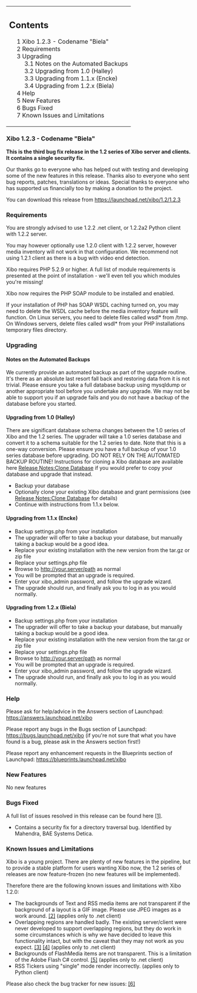 <!--toc=getting_started-->
<table id="toc" class="toc"><tr><td><div id="toctitle"><h2>Contents</h2></div>
<ul>
<li class="toclevel-1 tocsection-1"><a href="#Xibo_1.2.3_-_Codename_.22Biela.22"><span class="tocnumber">1</span> <span class="toctext">Xibo 1.2.3 - Codename "Biela"</a></li>
<li class="toclevel-1 tocsection-2"><a href="#Requirements"><span class="tocnumber">2</span> <span class="toctext">Requirements</span></a></li>
<li class="toclevel-1 tocsection-3"><a href="#Upgrading"><span class="tocnumber">3</span> <span class="toctext">Upgrading</span></a>
<ul>
<li class="toclevel-2 tocsection-4"><a href="#Notes_on_the_Automated_Backups"><span class="tocnumber">3.1</span> <span class="toctext">Notes on the Automated Backups</span></a></li>
<li class="toclevel-2 tocsection-5"><a href="#Upgrading_from_1.0_.28Halley.29"><span class="tocnumber">3.2</span> <span class="toctext">Upgrading from 1.0 (Halley)</span></a></li>
<li class="toclevel-2 tocsection-6"><a href="#Upgrading_from_1.1.x_.28Encke.29"><span class="tocnumber">3.3</span> <span class="toctext">Upgrading from 1.1.x (Encke)</span></a></li>
<li class="toclevel-2 tocsection-7"><a href="#Upgrading_from_1.2.x_.28Biela.29"><span class="tocnumber">3.4</span> <span class="toctext">Upgrading from 1.2.x (Biela)</span></a></li>
</ul>
</li>
<li class="toclevel-1 tocsection-8"><a href="#Help"><span class="tocnumber">4</span> <span class="toctext">Help</span></a></li>
<li class="toclevel-1 tocsection-9"><a href="#New_Features"><span class="tocnumber">5</span> <span class="toctext">New Features</span></a></li>
<li class="toclevel-1 tocsection-10"><a href="#Bugs_Fixed"><span class="tocnumber">6</span> <span class="toctext">Bugs Fixed</span></a></li>
<li class="toclevel-1 tocsection-11"><a href="#Known_Issues_and_Limitations"><span class="tocnumber">7</span> <span class="toctext">Known Issues and Limitations</span></a></li>
</ul>
</td></tr></table>
<h3> <span class="mw-headline" id="Xibo_1.2.3_-_Codename_.22Biela.22">Xibo 1.2.3 - Codename "Biela"</h3>
<p><b>This is the third bug fix release in the 1.2 series of Xibo server and clients. It contains a single security fix.</b>
</p><p>Our thanks go to everyone who has helped out with testing and developing some of the new features in this release. Thanks also to everyone who sent bug reports, patches, translations or ideas. Special thanks to everyone who has supported us financially too by making a donation to the project.
</p><p>You can download this release from <a rel="nofollow" class="external free" href="https://launchpad.net/xibo/1.2/1.2.3">https://launchpad.net/xibo/1.2/1.2.3</a>
</p>
<h3> <span class="mw-headline" id="Requirements"> Requirements </span></h3>
<p>You are strongly advised to use 1.2.2 .net client, or 1.2.2a2 Python client with 1.2.2 server.
</p><p>You may however optionally use 1.2.0 client with 1.2.2 server, however media inventory will not work in that configuration. We recommend not using 1.2.1 client as there is a bug with video end detection.
</p><p>Xibo requires PHP 5.2.9 or higher. A full list of module requirements is presented at the point of installation - we'll even tell you which modules you're missing!
</p><p>Xibo now requires the PHP SOAP module to be installed and enabled.
</p><p>If your installation of PHP has SOAP WSDL caching turned on, you may need to delete the WSDL cache before the media inventory feature will function. On Linux servers, you need to delete files called wsdl* from /tmp. On Windows servers, delete files called wsdl* from your PHP installations temporary files directory.
</p>
<h3> <span class="mw-headline" id="Upgrading"> Upgrading </span></h3>
<h4> <span class="mw-headline" id="Notes_on_the_Automated_Backups"> Notes on the Automated Backups </span></h4>
<p>We currently provide an automated backup as part of the upgrade routine. It's there as an absolute last resort fall back and restoring data from it is not trivial. Please ensure you take a full database backup using mysqldump or another appropriate tool before you undertake any upgrade. We may not be able to support you if an upgrade fails and you do not have a backup of the database before you started.
</p>
<h4> <span class="mw-headline" id="Upgrading_from_1.0_.28Halley.29"> Upgrading from 1.0 (Halley) </span></h4>
<p>There are significant database schema changes between the 1.0 series of Xibo and the 1.2 series. The upgrader will take a 1.0 series database and convert it to a schema suitable for the 1.2 series to date. Note that this is a one-way conversion. Please ensure you have a full backup of your 1.0 series database before upgrading. DO NOT RELY ON THE AUTOMATED BACKUP ROUTINE! Instructions for cloning a Xibo database are available here <a href="release_notes_clonedb.html" title="Release Notes:Clone Database">Release Notes:Clone Database</a> if you would prefer to copy your database and upgrade that instead.
</p>
<ul><li> Backup your database
</li><li> Optionally clone your existing Xibo database and grant permissions (see <a href="release_notes_clonedb.html" title="Release Notes:Clone Database">Release Notes:Clone Database</a> for details)
</li><li> Continue with instructions from 1.1.x below.
</li></ul>
<h4> <span class="mw-headline" id="Upgrading_from_1.1.x_.28Encke.29"> Upgrading from 1.1.x (Encke) </span></h4>
<ul><li> Backup settings.php from your installation
</li><li> The upgrader will offer to take a backup your database, but manually taking a backup would be a good idea.
</li><li> Replace your existing installation with the new version from the tar.gz or zip file
</li><li> Replace your settings.php file
</li><li> Browse to <a rel="nofollow" class="external free" href="http://your.server/path">http://your.server/path</a> as normal
</li><li> You will be prompted that an upgrade is required.
</li><li> Enter your xibo_admin password, and follow the upgrade wizard.
</li><li> The upgrade should run, and finally ask you to log in as you would normally.
</li></ul>
<h4> <span class="mw-headline" id="Upgrading_from_1.2.x_.28Biela.29"> Upgrading from 1.2.x (Biela) </span></h4>
<ul><li> Backup settings.php from your installation
</li><li> The upgrader will offer to take a backup your database, but manually taking a backup would be a good idea.
</li><li> Replace your existing installation with the new version from the tar.gz or zip file
</li><li> Replace your settings.php file
</li><li> Browse to <a rel="nofollow" class="external free" href="http://your.server/path">http://your.server/path</a> as normal
</li><li> You will be prompted that an upgrade is required.
</li><li> Enter your xibo_admin password, and follow the upgrade wizard.
</li><li> The upgrade should run, and finally ask you to log in as you would normally.
</li></ul>
<h3> <span class="mw-headline" id="Help"> Help </span></h3>
<p>Please ask for help/advice in the Answers section of Launchpad: <a rel="nofollow" class="external free" href="https://answers.launchpad.net/xibo">https://answers.launchpad.net/xibo</a>
</p><p>Please report any bugs in the Bugs section of Launchpad: <a rel="nofollow" class="external free" href="https://bugs.launchpad.net/xibo">https://bugs.launchpad.net/xibo</a> (if you're not sure that what you have found is a bug, please ask in the Answers section first!)
</p><p>Please report any enhancement requests in the Blueprints section of Launchpad: <a rel="nofollow" class="external free" href="https://blueprints.launchpad.net/xibo">https://blueprints.launchpad.net/xibo</a>
</p>
<h3> <span class="mw-headline" id="New_Features">New Features</span></h3>
<p>No new features
</p>
<h3> <span class="mw-headline" id="Bugs_Fixed"> Bugs Fixed </span></h3>
<p>A full list of issues resolved in this release can be found here <a rel="nofollow" class="external autonumber" href="https://launchpad.net/xibo/+milestone/1.2.3">[1]</a>.
</p>
<ul><li> Contains a security fix for a directory traversal bug. Identified by Mahendra, BAE Systems Detica.
</li></ul>
<h3> <span class="mw-headline" id="Known_Issues_and_Limitations"> Known Issues and Limitations </span></h3>
<p>Xibo is a young project. There are plenty of new features in the pipeline, but to provide a stable platform for users wanting Xibo now, the 1.2 series of releases are now feature-frozen (no new features will be implemented).
</p><p>Therefore there are the following known issues and limitations with Xibo 1.2.0:
</p>
<ul><li> The backgrounds of Text and RSS media items are not transparent if the background of a layout is a GIF image. Please use JPEG images as a work around. <a rel="nofollow" class="external autonumber" href="https://bugs.launchpad.net/xibo/+bug/348506">[2]</a> (applies only to .net client)
</li><li> Overlapping regions are handled badly. The existing server/client were never developed to support overlapping regions, but they do work in some circumstances which is why we have decided to leave this functionality intact, but with the caveat that they may not work as you expect. <a rel="nofollow" class="external autonumber" href="https://bugs.launchpad.net/xibo/+bug/321377">[3]</a> <a rel="nofollow" class="external autonumber" href="https://answers.launchpad.net/xibo/+question/64768">[4]</a> (applies only to .net client)
</li><li> Backgrounds of FlashMedia items are not transparent. This is a limitation of the Adobe Flash C# control. <a rel="nofollow" class="external autonumber" href="https://bugs.launchpad.net/xibo/+bug/341634">[5]</a> (applies only to .net client)
</li><li> RSS Tickers using "single" mode render incorrectly. (applies only to Python client)
</li></ul>
<p>Please also check the bug tracker for new issues: <a rel="nofollow" class="external autonumber" href="https://launchpad.net/xibo/+milestone/1.2.4">[6]</a>
</p>